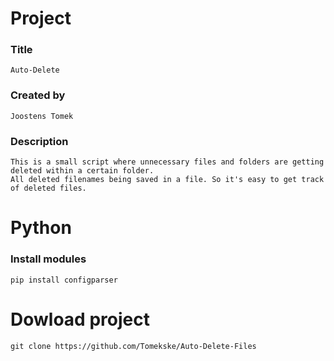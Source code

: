 # Project #
### Title ###
	Auto-Delete
### Created by ###
	Joostens Tomek
### Description ###
	This is a small script where unnecessary files and folders are getting deleted within a certain folder.							
	All deleted filenames being saved in a file. So it's easy to get track of deleted files.
# Python #
### Install modules ###
	pip install configparser
# Dowload project #
	git clone https://github.com/Tomekske/Auto-Delete-Files